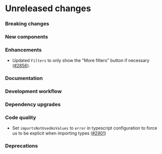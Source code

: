 # Unreleased changes

### Breaking changes

### New components

### Enhancements

- Updated `Filters` to only show the "More filters" button if necessary ([#2856](https://github.com/Shopify/polaris-react/pull/2856)).

### Documentation

### Development workflow

### Dependency upgrades

### Code quality

- Set `importsNotUsedAsValues` to `error` in typescript configuration to force us to be explicit when importing types ([#2901](https://github.com/Shopify/polaris-react/pull/2901))

### Deprecations
